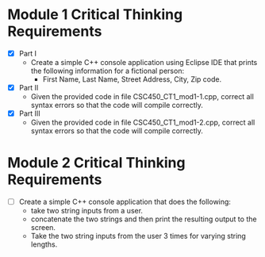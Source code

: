 # Module 1 Critical Thinking Requirements
- [x] Part I
   - Create a simple C++ console application using Eclipse IDE that prints the following information for a fictional person:
      - First Name, Last Name, Street Address, City, Zip code.
- [x] Part II
   - Given the provided code in file CSC450_CT1_mod1-1.cpp, correct all syntax errors so that the code will compile correctly.
- [x] Part III
   - Given the provided code in file CSC450_CT1_mod1-2.cpp, correct all syntax errors so that the code will compile correctly.
                
# Module 2 Critical Thinking Requirements
- [ ] Create a simple C++ console application that does the following:
   - take two string inputs from a user.
   - concatenate the two strings and then print the resulting output to the screen.
   - Take the two string inputs from the user 3 times for varying string lengths.
